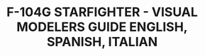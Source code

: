 ---
layout: product
title: "F-104G STARFIGHTER - VISUAL MODELERS GUIDE ENGLISH, SPANISH, ITALIAN"
price: "1800" 
desc: "Knjiga"
img_path: "/assets/img/A.MIG-6004.jpg"
brand: "AMMO"
available: false
special_offer: false
new: false
soon: false
cat: "090000"
subcat: "090100"
subsubcat: "090101"
sifra: "A.MIG-6004"
popular: false
---
